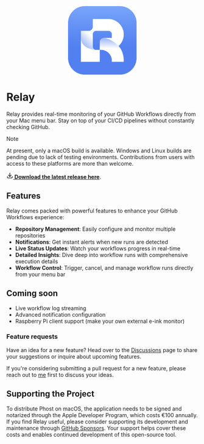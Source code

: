 <p align="center">
<img src="./public/icon.png" width="180" />
</p>

# Relay

Relay provides real-time monitoring of your GitHub Workflows directly from your Mac menu bar. Stay on top of your CI/CD pipelines without constantly checking GitHub.

> [!NOTE]
> At present, only a macOS build is available. Windows and Linux builds are pending due to lack of testing environments. Contributions from users with access to these platforms are more than welcome.

**[<img src="./public/download.svg" width="18" /> Download the latest release here](https://github.com/gwleuverink/relay/releases)**.

## Features

Relay comes packed with powerful features to enhance your GitHub Workflows experience:

- **Repository Management**: Easily configure and monitor multiple repositories
- **Notifications**: Get instant alerts when new runs are detected
- **Live Status Updates**: Watch your workflows progress in real-time
- **Detailed Insights**: Dive deep into workflow runs with comprehensive execution details
- **Workflow Control**: Trigger, cancel, and manage workflow runs directly from your menu bar

<!-- <div align="center">
<img src="https://github.com/gwleuverink/relay/blob/main/storage/app/public/screenshots/menu-bar.png?raw=true" width="400"  alt="Menu bar screenshot" />

<img src="https://github.com/gwleuverink/relay/blob/main/storage/app/public/screenshots/detail-window.png?raw=true" width="700" alt="Detail window screenshot" />
</div> -->

## Coming soon

- Live workflow log streaming
- Advanced notification configuration
- Raspberry Pi client support (make your own external e-ink monitor)

### Feature requests

Have an idea for a new feature? Head over to the [Discussions](https://github.com/gwleuverink/relay/discussions) page to share your suggestions or inquire about upcoming features.

If you're considering submitting a pull request for a new feature, please reach out to [me](https://github.com/gwleuverink) first to discuss your ideas.

## Supporting the Project

To distribute Phost on macOS, the application needs to be signed and notarized through the Apple Developer Program, which costs €100 annually. If you find Relay useful, please consider supporting its development and maintenance through [GitHub Sponsors](https://github.com/sponsors/gwleuverink). Your support helps cover these costs and enables continued development of this open-source tool.
